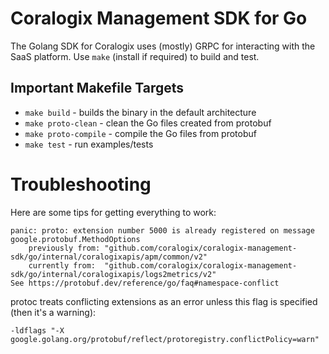 # Coralogix Management SDK for Go

The Golang SDK for Coralogix uses (mostly) GRPC for interacting with the SaaS platform. Use `make` (install if required) to build and test.

## Important Makefile Targets

- `make build` - builds the binary in the default architecture 
- `make proto-clean` - clean the Go files created from protobuf
- `make proto-compile` - compile the Go files from protobuf
- `make test` - run examples/tests

# Troubleshooting

Here are some tips for getting everything to work:

```
panic: proto: extension number 5000 is already registered on message google.protobuf.MethodOptions
	previously from: "github.com/coralogix/coralogix-management-sdk/go/internal/coralogixapis/apm/common/v2"
	currently from:  "github.com/coralogix/coralogix-management-sdk/go/internal/coralogixapis/logs2metrics/v2"
See https://protobuf.dev/reference/go/faq#namespace-conflict
```
protoc treats conflicting extensions as an error unless this flag is specified (then it's a warning):

`-ldflags "-X google.golang.org/protobuf/reflect/protoregistry.conflictPolicy=warn"` 
